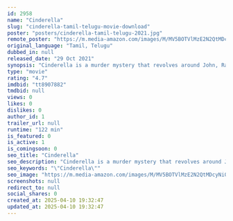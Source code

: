 ```yaml
---
id: 2958
name: "Cinderella"
slug: "cinderella-tamil-telugu-movie-download"
poster: "posters/cinderella-tamil-telugu-2021.jpg"
remote_poster: "https://m.media-amazon.com/images/M/MV5BOTVlMzE2N2QtMDcyNi00Y2Y2LThlNjMtMmVkNjJjNzUxMGJhXkEyXkFqcGc@._V1_SX300.jpg"
original_language: "Tamil, Telugu"
dubbed_in: null
released_date: "29 Oct 2021"
synopsis: "Cinderella is a murder mystery that revolves around John, Ramya and Sandra."
type: "movie"
rating: "4.7"
imdbid: "tt8907882"
tmdbid: null
views: 0
likes: 0
dislikes: 0
author_id: 1
trailer_url: null
runtime: "122 min"
is_featured: 0
is_active: 1
is_comingsoon: 0
seo_title: "Cinderella"
seo_description: "Cinderella is a murder mystery that revolves around John, Ramya and Sandra."
seo_keywords: "\"Cinderella\""
seo_image: "https://m.media-amazon.com/images/M/MV5BOTVlMzE2N2QtMDcyNi00Y2Y2LThlNjMtMmVkNjJjNzUxMGJhXkEyXkFqcGc@._V1_SX300.jpg"
screenshots: null
redirect_to: null
social_shares: 0
created_at: 2025-04-10 19:32:47
updated_at: 2025-04-10 19:32:47
---
```


